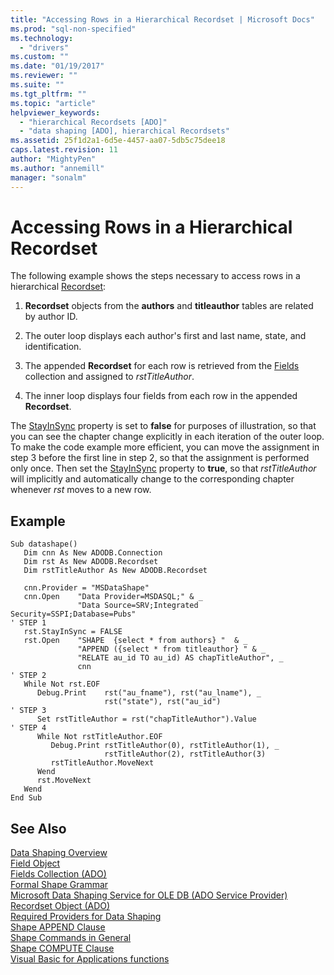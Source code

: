 ```yaml
---
title: "Accessing Rows in a Hierarchical Recordset | Microsoft Docs"
ms.prod: "sql-non-specified"
ms.technology:
  - "drivers"
ms.custom: ""
ms.date: "01/19/2017"
ms.reviewer: ""
ms.suite: ""
ms.tgt_pltfrm: ""
ms.topic: "article"
helpviewer_keywords: 
  - "hierarchical Recordsets [ADO]"
  - "data shaping [ADO], hierarchical Recordsets"
ms.assetid: 25f1d2a1-6d5e-4457-aa07-5db5c75dee18
caps.latest.revision: 11
author: "MightyPen"
ms.author: "annemill"
manager: "sonalm"
---
```

# Accessing Rows in a Hierarchical Recordset
The following example shows the steps necessary to access rows in a hierarchical [Recordset](../../../ado/reference/ado-api/recordset-object-ado.md):  
  
1.  **Recordset** objects from the **authors** and **titleauthor** tables are related by author ID.  
  
2.  The outer loop displays each author's first and last name, state, and identification.  
  
3.  The appended **Recordset** for each row is retrieved from the [Fields](../../../ado/reference/ado-api/fields-collection-ado.md) collection and assigned to *rstTitleAuthor*.  
  
4.  The inner loop displays four fields from each row in the appended **Recordset**.  
  
 The [StayInSync](../../../ado/reference/ado-api/stayinsync-property.md) property is set to **false** for purposes of illustration, so that you can see the chapter change explicitly in each iteration of the outer loop. To make the code example more efficient, you can move the assignment in step 3 before the first line in step 2, so that the assignment is performed only once. Then set the [StayInSync](../../../ado/reference/ado-api/stayinsync-property.md) property to **true**, so that *rstTitleAuthor* will implicitly and automatically change to the corresponding chapter whenever *rst* moves to a new row.  
  
## Example  
  
```  
Sub datashape()  
   Dim cnn As New ADODB.Connection  
   Dim rst As New ADODB.Recordset  
   Dim rstTitleAuthor As New ADODB.Recordset  
  
   cnn.Provider = "MSDataShape"  
   cnn.Open    "Data Provider=MSDASQL;" & _  
               "Data Source=SRV;Integrated Security=SSPI;Database=Pubs"  
' STEP 1  
   rst.StayInSync = FALSE  
   rst.Open    "SHAPE  {select * from authors} "  & _   
               "APPEND ({select * from titleauthor} " & _  
               "RELATE au_id TO au_id) AS chapTitleAuthor", _  
               cnn  
' STEP 2  
   While Not rst.EOF  
      Debug.Print    rst("au_fname"), rst("au_lname"), _  
                     rst("state"), rst("au_id")  
' STEP 3  
      Set rstTitleAuthor = rst("chapTitleAuthor").Value  
' STEP 4  
      While Not rstTitleAuthor.EOF  
         Debug.Print rstTitleAuthor(0), rstTitleAuthor(1), _  
                     rstTitleAuthor(2), rstTitleAuthor(3)  
         rstTitleAuthor.MoveNext  
      Wend  
      rst.MoveNext  
   Wend  
End Sub  
```  
  
## See Also  
 [Data Shaping Overview](../../../ado/guide/data/data-shaping-overview.md)   
 [Field Object](../../../ado/reference/ado-api/field-object.md)   
 [Fields Collection (ADO)](../../../ado/reference/ado-api/fields-collection-ado.md)   
 [Formal Shape Grammar](../../../ado/guide/data/formal-shape-grammar.md)   
 [Microsoft Data Shaping Service for OLE DB (ADO Service Provider)](../../../ado/guide/appendixes/microsoft-data-shaping-service-for-ole-db-ado-service-provider.md)   
 [Recordset Object (ADO)](../../../ado/reference/ado-api/recordset-object-ado.md)   
 [Required Providers for Data Shaping](../../../ado/guide/data/required-providers-for-data-shaping.md)   
 [Shape APPEND Clause](../../../ado/guide/data/shape-append-clause.md)   
 [Shape Commands in General](../../../ado/guide/data/shape-commands-in-general.md)   
 [Shape COMPUTE Clause](../../../ado/guide/data/shape-compute-clause.md)   
 [Visual Basic for Applications functions](../../../ado/guide/data/visual-basic-for-applications-functions.md)